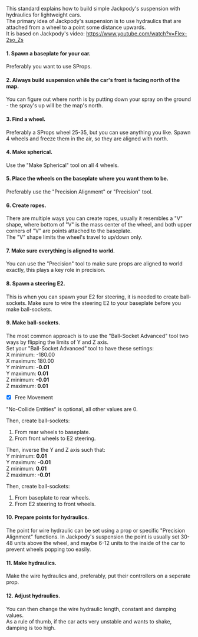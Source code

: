 This standard explains how to build simple Jackpody's suspension with hydraulics for lightweight cars.<br>
The primary idea of Jackpody's suspension is to use hydraulics that are attached from a wheel to a point some distance upwards.<br>
It is based on Jackpody's video: https://www.youtube.com/watch?v=Flex-2so_Zs

#### 1. Spawn a baseplate for your car.
Preferably you want to use SProps.

#### 2. Always build suspension while the car's front is facing north of the map.
You can figure out where north is by putting down your spray on the ground - the spray's up will be the map's north.

#### 3. Find a wheel.
Preferably a SProps wheel 25-35, but you can use anything you like. Spawn 4 wheels and freeze them in the air, so they are aligned with north.

#### 4. Make spherical.
Use the "Make Spherical" tool on all 4 wheels.

#### 5. Place the wheels on the baseplate where you want them to be.
Preferably use the "Precision Alignment" or "Precision" tool.

#### 6. Create ropes.
There are multiple ways you can create ropes, usually it resembles a "V" shape, where bottom of "V" is the mass center of the wheel, 
and both upper corners of "V" are points attached to the baseplate.<br>
The "V" shape limits the wheel's travel to up/down only.

#### 7. Make sure everything is aligned to world.
You can use the "Precision" tool to make sure props are aligned to world exactly, this plays a key role in precision.

#### 8. Spawn a steering E2.
This is when you can spawn your E2 for steering, it is needed to create ball-sockets.
Make sure to wire the steering E2 to your baseplate before you make ball-sockets.
#### 9. Make ball-sockets.
The most common approach is to use the "Ball-Socket Advanced" tool two ways by flipping the limits of Y and Z axis.<br>
Set your "Ball-Socket Advanced" tool to have these settings:<br>
X minimum: -180.00<br>
X maximum: 180.00<br>
Y minimum: <b>-0.01</b><br>
Y maximum: <b>0.01</b><br>
Z minimum: <b>-0.01</b><br>
Z maximum: <b>0.01</b><br>
- [X] Free Movement<br>

"No-Collide Entities" is optional, all other values are 0.<br>

Then, create ball-sockets:<br>
1. From rear wheels to baseplate.
2. From front wheels to E2 steering.

Then, inverse the Y and Z axis such that:<br>
Y minimum: <b>0.01</b><br>
Y maximum: <b>-0.01</b><br>
Z minimum: <b>0.01</b><br>
Z maximum: <b>-0.01</b><br>

Then, create ball-sockets:<br>
1. From baseplate to rear wheels.<br>
2. From E2 steering to front wheels.<br>

#### 10. Prepare points for hydraulics.
The point for wire hydraulic can be set using a prop or specific "Precision Alignment" functions.
In Jackpody's suspension the point is usually set 30-48 units above the wheel,
and maybe 6-12 units to the inside of the car to prevent wheels popping too easily.

#### 11. Make hydraulics.
Make the wire hydraulics and, preferably, put their controllers on a seperate prop.

#### 12. Adjust hydraulics.
You can then change the wire hydraulic length, constant and damping values.<br>
As a rule of thumb, if the car acts very unstable and wants to shake, damping is too high.
